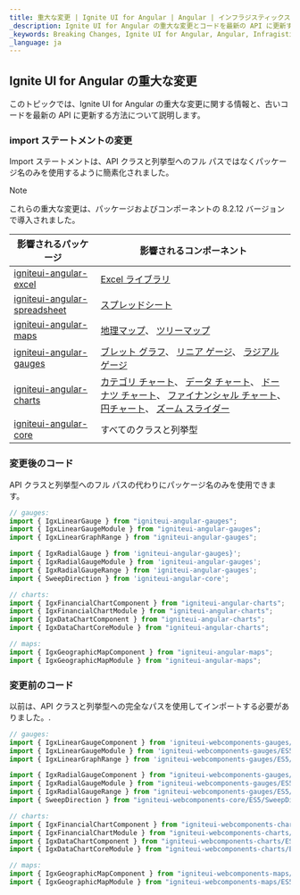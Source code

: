 ```yaml
---
title: 重大な変更 | Ignite UI for Angular | Angular | インフラジスティックス
_description: Ignite UI for Angular の重大な変更とコードを最新の API に更新する方法について説明します。
_keywords: Breaking Changes, Ignite UI for Angular, Angular, Infragistics, 重大な変更, インフラジスティックス
_language: ja
---
```


## Ignite UI for Angular の重大な変更

このトピックでは、Ignite UI for Angular の重大な変更に関する情報と、古いコードを最新の API に更新する方法について説明します。

### import ステートメントの変更

Import ステートメントは、API クラスと列挙型へのフル パスではなくパッケージ名のみを使用するように簡素化されました。

> [!NOTE]
> これらの重大な変更は、パッケージおよびコンポーネントの 8.2.12 バージョン で導入されました。

| 影響されるパッケージ                                                                                                                     | 影響されるコンポーネント                                                                                                                                                                               |
| ------------------------------------------------------------------------------------------------------------------------------ | ------------------------------------------------------------------------------------------------------------------------------------------------------------------------------------------ |
| <a href="https://www.npmjs.com/package/igniteui-angular-excel/v/8.2.12" target="_blank">igniteui-angular-excel</a>             | [Excel ライブラリ](excel_library.md)                                                                                                                                                            |
| <a href="https://www.npmjs.com/package/igniteui-angular-spreadsheet/v/8.2.12" target="_blank">igniteui-angular-spreadsheet</a> | [スプレッドシート](spreadsheet_overview.md)                                                                                                                                                        |
| <a href="https://www.npmjs.com/package/igniteui-angular-maps/v/8.2.12" target="_blank">igniteui-angular-maps</a>               | [地理マップ](geo-map.md)、 [ツリーマップ](treemap-overview.md)                                                                                                                                         |
| <a href="https://www.npmjs.com/package/igniteui-angular-gauges/v/8.2.12" target="_blank">igniteui-angular-gauges</a>           | [ブレット グラフ](bullet-graph.md)、 [リニア ゲージ](linear-gauge.md)、 [ラジアル ゲージ](radial-gauge.md)                                                                                                       |
| <a href="https://www.npmjs.com/package/igniteui-angular-charts/v/8.2.12" target="_blank">igniteui-angular-charts</a>           | [カテゴリ チャート](category-chart.md)、 [データ チャート](data-chart.md)、 [ドーナツ チャート](doughnut-chart.md)、 [ファイナンシャル チャート](financial-chart.md)、 [円チャート](pie-chart.md)、 [ズーム スライダー](zoomslider-overview.md) |
| <a href="https://www.npmjs.com/package/igniteui-angular-core/v/8.2.12" target="_blank">igniteui-angular-core</a>               | すべてのクラスと列挙型                                                                                                                                                                                |

### 変更後のコード

API クラスと列挙型へのフル パスの代わりにパッケージ名のみを使用できます。

```ts
// gauges:
import { IgxLinearGauge } from "igniteui-angular-gauges";
import { IgxLinearGaugeModule } from "igniteui-angular-gauges";
import { IgxLinearGraphRange } from "igniteui-angular-gauges";

import { IgxRadialGauge } from 'igniteui-angular-gauges}';
import { IgxRadialGaugeModule } from 'igniteui-angular-gauges';
import { IgxRadialGaugeRange } from 'igniteui-angular-gauges';
import { SweepDirection } from 'igniteui-angular-core';

// charts:
import { IgxFinancialChartComponent } from "igniteui-angular-charts";
import { IgxFinancialChartModule } from "igniteui-angular-charts";
import { IgxDataChartComponent } from "igniteui-angular-charts";
import { IgxDataChartCoreModule } from "igniteui-angular-charts";

// maps:
import { IgxGeographicMapComponent } from "igniteui-angular-maps";
import { IgxGeographicMapModule } from "igniteui-angular-maps";
```

### 変更前のコード

以前は、API クラスと列挙型への完全なパスを使用してインポートする必要がありました。.

```ts
// gauges:
import { IgxLinearGaugeComponent } from 'igniteui-webcomponents-gauges/ES5/igx-linear-gauge-component';
import { IgxLinearGaugeModule } from 'igniteui-webcomponents-gauges/ES5/igx-linear-gauge-module';
import { IgxLinearGraphRange } from 'igniteui-webcomponents-gauges/ES5/igx-linear-graph-range';

import { IgxRadialGaugeComponent } from "igniteui-webcomponents-gauges/ES5/igx-radial-gauge-component";
import { IgxRadialGaugeModule } from "igniteui-webcomponents-gauges/ES5/igx-radial-gauge-module";
import { IgxRadialGaugeRange } from "igniteui-webcomponents-gauges/ES5/igx-radial-gauge-range";
import { SweepDirection } from "igniteui-webcomponents-core/ES5/SweepDirection";

// charts:
import { IgxFinancialChartComponent } from "igniteui-webcomponents-charts/ES5/igx-financial-chart-component";
import { IgxFinancialChartModule } from "igniteui-webcomponents-charts/ES5/igx-financial-chart-module";
import { IgxDataChartComponent } from "igniteui-webcomponents-charts/ES5/igx-data-chart-component";
import { IgxDataChartCoreModule } from "igniteui-webcomponents-charts/ES5/igx-data-chart-core-module";

// maps:
import { IgxGeographicMapComponent } from "igniteui-webcomponents-maps/ES5/igx-geographic-map-component";
import { IgxGeographicMapModule } from "igniteui-webcomponents-maps/ES5/igx-geographic-map-module";
```

